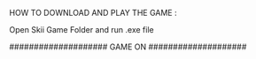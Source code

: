 HOW TO DOWNLOAD AND PLAY THE GAME :

Open Skii Game Folder and run .exe file

#################### GAME ON ####################

